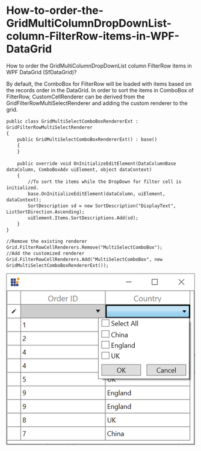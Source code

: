 # How-to-order-the-GridMultiColumnDropDownList-column-FilterRow-items-in-WPF-DataGrid
How to order the GridMultiColumnDropDownList column FilterRow items in WPF DataGrid (SfDataGrid)?

By default, the ComboBox for FilterRow will be loaded with items based on the records order in the DataGrid. In order to sort the items in ComboBox of FilterRow, CustomCellRenderer can be derived from the GridFilterRowMultiSelectRenderer and adding the custom renderer to the grid.
```
public class GridMultiSelectComboBoxRendererExt : GridFilterRowMultiSelectRenderer
{
    public GridMultiSelectComboBoxRendererExt() : base()
    {
    }

    public override void OnInitializeEditElement(DataColumnBase dataColumn, ComboBoxAdv uiElement, object dataContext)
    {
        //To sort the items while the DropDown for filter cell is initialized.
        base.OnInitializeEditElement(dataColumn, uiElement, dataContext);
        SortDescription sd = new SortDescription("DisplayText", ListSortDirection.Ascending);
        uiElement.Items.SortDescriptions.Add(sd);
    }
}
```
```
//Remove the existing renderer
Grid.FilterRowCellRenderers.Remove("MultiSelectComboBox");
//Add the customized renderer
Grid.FilterRowCellRenderers.Add("MultiSelectComboBox", new GridMultiSelectComboBoxRendererExt());
```
![CustomFilter](CustomFilter.png)
